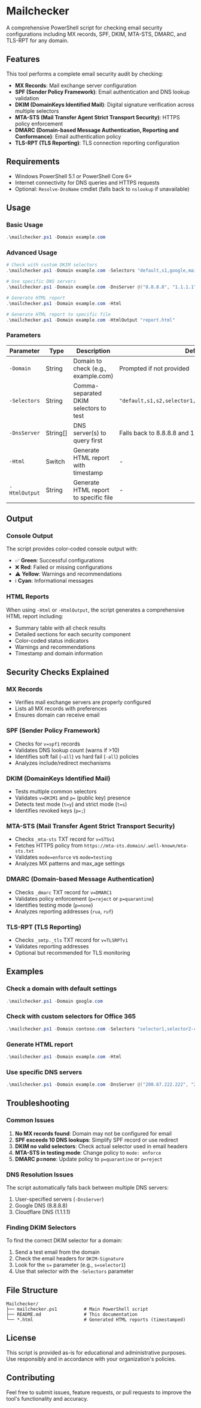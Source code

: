 # Mailchecker

A comprehensive PowerShell script for checking email security configurations including MX records, SPF, DKIM, MTA-STS, DMARC, and TLS-RPT for any domain.

## Features

This tool performs a complete email security audit by checking:

- **MX Records**: Mail exchange server configuration
- **SPF (Sender Policy Framework)**: Email authentication and DNS lookup validation
- **DKIM (DomainKeys Identified Mail)**: Digital signature verification across multiple selectors
- **MTA-STS (Mail Transfer Agent Strict Transport Security)**: HTTPS policy enforcement
- **DMARC (Domain-based Message Authentication, Reporting and Conformance)**: Email authentication policy
- **TLS-RPT (TLS Reporting)**: TLS connection reporting configuration

## Requirements

- Windows PowerShell 5.1 or PowerShell Core 6+
- Internet connectivity for DNS queries and HTTPS requests
- Optional: `Resolve-DnsName` cmdlet (falls back to `nslookup` if unavailable)

## Usage

### Basic Usage

```powershell
.\mailchecker.ps1 -Domain example.com
```

### Advanced Usage

```powershell
# Check with custom DKIM selectors
.\mailchecker.ps1 -Domain example.com -Selectors "default,s1,google,mail"

# Use specific DNS servers
.\mailchecker.ps1 -Domain example.com -DnsServer @("8.8.8.8", "1.1.1.1")

# Generate HTML report
.\mailchecker.ps1 -Domain example.com -Html

# Generate HTML report to specific file
.\mailchecker.ps1 -Domain example.com -HtmlOutput "report.html"
```

### Parameters

| Parameter | Type | Description | Default |
|-----------|------|-------------|---------|
| `-Domain` | String | Domain to check (e.g., example.com) | Prompted if not provided |
| `-Selectors` | String | Comma-separated DKIM selectors to test | `"default,s1,s2,selector1,selector2,google,mail,k1"` |
| `-DnsServer` | String[] | DNS server(s) to query first | Falls back to 8.8.8.8 and 1.1.1.1 |
| `-Html` | Switch | Generate HTML report with timestamp | - |
| `-HtmlOutput` | String | Generate HTML report to specific file | - |

## Output

### Console Output

The script provides color-coded console output with:
- ✅ **Green**: Successful configurations
- ❌ **Red**: Failed or missing configurations  
- ⚠️ **Yellow**: Warnings and recommendations
- ℹ️ **Cyan**: Informational messages

### HTML Reports

When using `-Html` or `-HtmlOutput`, the script generates a comprehensive HTML report including:
- Summary table with all check results
- Detailed sections for each security component
- Color-coded status indicators
- Warnings and recommendations
- Timestamp and domain information

## Security Checks Explained

### MX Records
- Verifies mail exchange servers are properly configured
- Lists all MX records with preferences
- Ensures domain can receive email

### SPF (Sender Policy Framework)
- Checks for `v=spf1` records
- Validates DNS lookup count (warns if >10)
- Identifies soft fail (`~all`) vs hard fail (`-all`) policies
- Analyzes include/redirect mechanisms

### DKIM (DomainKeys Identified Mail)
- Tests multiple common selectors
- Validates `v=DKIM1` and `p=` (public key) presence
- Detects test mode (`t=y`) and strict mode (`t=s`)
- Identifies revoked keys (`p=;`)

### MTA-STS (Mail Transfer Agent Strict Transport Security)
- Checks `_mta-sts` TXT record for `v=STSv1`
- Fetches HTTPS policy from `https://mta-sts.domain/.well-known/mta-sts.txt`
- Validates `mode=enforce` vs `mode=testing`
- Analyzes MX patterns and max_age settings

### DMARC (Domain-based Message Authentication)
- Checks `_dmarc` TXT record for `v=DMARC1`
- Validates policy enforcement (`p=reject` or `p=quarantine`)
- Identifies testing mode (`p=none`)
- Analyzes reporting addresses (`rua`, `ruf`)

### TLS-RPT (TLS Reporting)
- Checks `_smtp._tls` TXT record for `v=TLSRPTv1`
- Validates reporting addresses
- Optional but recommended for TLS monitoring

## Examples

### Check a domain with default settings
```powershell
.\mailchecker.ps1 -Domain google.com
```

### Check with custom selectors for Office 365
```powershell
.\mailchecker.ps1 -Domain contoso.com -Selectors "selector1,selector2-contoso-com"
```

### Generate HTML report
```powershell
.\mailchecker.ps1 -Domain example.com -Html
```

### Use specific DNS servers
```powershell
.\mailchecker.ps1 -Domain example.com -DnsServer @("208.67.222.222", "208.67.220.220")
```

## Troubleshooting

### Common Issues

1. **No MX records found**: Domain may not be configured for email
2. **SPF exceeds 10 DNS lookups**: Simplify SPF record or use redirect
3. **DKIM no valid selectors**: Check actual selector used in email headers
4. **MTA-STS in testing mode**: Change policy to `mode: enforce`
5. **DMARC p=none**: Update policy to `p=quarantine` or `p=reject`

### DNS Resolution Issues

The script automatically falls back between multiple DNS servers:
1. User-specified servers (`-DnsServer`)
2. Google DNS (8.8.8.8)
3. Cloudflare DNS (1.1.1.1)

### Finding DKIM Selectors

To find the correct DKIM selector for a domain:
1. Send a test email from the domain
2. Check the email headers for `DKIM-Signature`
3. Look for the `s=` parameter (e.g., `s=selector1`)
4. Use that selector with the `-Selectors` parameter

## File Structure

```
Mailchecker/
├── mailchecker.ps1          # Main PowerShell script
├── README.md                # This documentation
└── *.html                   # Generated HTML reports (timestamped)
```

## License

This script is provided as-is for educational and administrative purposes. Use responsibly and in accordance with your organization's policies.

## Contributing

Feel free to submit issues, feature requests, or pull requests to improve the tool's functionality and accuracy.
